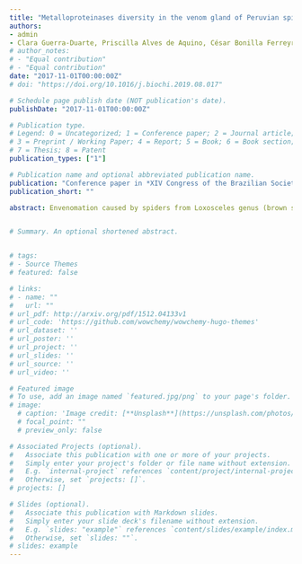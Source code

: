 ```yaml
---
title: "Metalloproteinases diversity in the venom gland of Peruvian spider Loxosceles laeta revealed by transcriptome analysis"
authors:
- admin
- Clara Guerra-Duarte, Priscilla Alves de Aquino, César Bonilla Ferreyra, Evanguedes Kalapothakis, Carlos Chávez-Olórtegui
# author_notes:
# - "Equal contribution"
# - "Equal contribution"
date: "2017-11-01T00:00:00Z"
# doi: "https://doi.org/10.1016/j.biochi.2019.08.017"

# Schedule page publish date (NOT publication's date).
publishDate: "2017-11-01T00:00:00Z"

# Publication type.
# Legend: 0 = Uncategorized; 1 = Conference paper; 2 = Journal article;
# 3 = Preprint / Working Paper; 4 = Report; 5 = Book; 6 = Book section;
# 7 = Thesis; 8 = Patent
publication_types: ["1"]

# Publication name and optional abbreviated publication name.
publication: "Conference paper in *XIV Congress of the Brazilian Society of Toxinology*"
publication_short: ""

abstract: Envenomation caused by spiders from Loxosceles genus (brown spiders) is a worldwide public health problem. Loxosceles venom is composed by several toxins, responsible for dermonecrotic, hemorrhagic and edematogenic effects. In Peru, L. laeta is considered the most medically relevant species. A family of metalloproteases, also named astacin-like proteins, was described in Loxosceles venom with great importance for hemostatic disorders in natural and experimental envenomations. The next generation sequencing has the power to generate much greater information than before, so its necessary to use in the analysis of venom complexes. The present work aimed to describe the metalloproteinases content found in Peruvian Loxosceles laeta venom gland transcriptome through next generation sequencing and to compare these sequences with other previously described spider metalloproteinases. Results obtained in this work represent the first landscape of components of a Peruvian spider venom gland, revealing the complexity of molecules expressed in this tissue, with great potential for future uses in medical and evolutionary studies.


# Summary. An optional shortened abstract.


# tags:
# - Source Themes
# featured: false

# links:
# - name: ""
#   url: ""
# url_pdf: http://arxiv.org/pdf/1512.04133v1
# url_code: 'https://github.com/wowchemy/wowchemy-hugo-themes'
# url_dataset: ''
# url_poster: ''
# url_project: ''
# url_slides: ''
# url_source: ''
# url_video: ''

# Featured image
# To use, add an image named `featured.jpg/png` to your page's folder. 
# image:
  # caption: 'Image credit: [**Unsplash**](https://unsplash.com/photos/jdD8gXaTZsc)'
  # focal_point: ""
  # preview_only: false

# Associated Projects (optional).
#   Associate this publication with one or more of your projects.
#   Simply enter your project's folder or file name without extension.
#   E.g. `internal-project` references `content/project/internal-project/index.md`.
#   Otherwise, set `projects: []`.
# projects: []

# Slides (optional).
#   Associate this publication with Markdown slides.
#   Simply enter your slide deck's filename without extension.
#   E.g. `slides: "example"` references `content/slides/example/index.md`.
#   Otherwise, set `slides: ""`.
# slides: example
---
```

